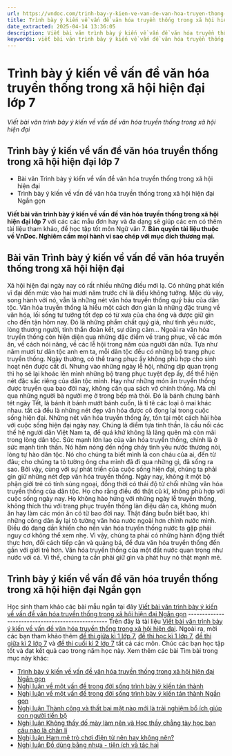 ```yaml
---
url: https://vndoc.com/trinh-bay-y-kien-ve-van-de-van-hoa-truyen-thong-trong-xa-hoi-hien-dai-lop-7-284363
title: Trình bày ý kiến về vấn đề văn hóa truyền thống trong xã hội hiện đại lớp 7 - Viết bài văn trình bày ý kiến về vấn đề văn hóa truyền thống trong xã hội hiện đại - VnDoc.com
date_extracted: 2025-04-14 13:36:05
description: Viết bài văn trình bày ý kiến về vấn đề văn hóa truyền thống trong xã hội hiện đại được biên soạn nhằm giúp các em HS đạt kết quả tốt trong quá trình làm bài tập và học tập môn Ngữ văn lớp 7.
keywords: viết bài văn trình bày ý kiến về vấn đề văn hóa truyền thống trong xã hội hiện đại,trình bày ý kiến về vấn đề văn hóa truyền thống trong xã hội hiện đại,trình bày ý kiến về vấn đề văn hóa truyền thống trong xã hội hiện đại ngắn gọn,trình bày ý kiến về vấn đề văn hóa truyền thống trong xã hội hiện đại lớp 7,bài văn trình bày ý kiến về vấn đề văn hóa truyền thống trong xã hội hiện đại,bài văn ngắn trình bày ý kiến về vấn đề văn hóa truyền thống trong xã hội hiện đại
---
```


# Trình bày ý kiến về vấn đề văn hóa truyền thống trong xã hội hiện đại lớp 7
 _Viết bài văn trình bày ý kiến về vấn đề văn hóa truyền thống trong xã hội hiện đại_
## Trình bày ý kiến về vấn đề văn hóa truyền thống trong xã hội hiện đại lớp 7
  * Bài văn Trình bày ý kiến về vấn đề văn hóa truyền thống trong xã hội hiện đại
  * Trình bày ý kiến về vấn đề văn hóa truyền thống trong xã hội hiện đại Ngắn gọn

**Viết bài văn trình bày ý kiến về vấn đề văn hóa truyền thống trong xã hội hiện đại lớp 7** với các các mẫu đơn hay và đa dạng sẽ giúp các em có thêm tài liệu tham khảo, để học tập tốt môn Ngữ văn 7.
**Bản quyền tài liệu thuộc về VnDoc. Nghiêm cấm mọi hành vi sao chép với mục đích thương mại.**
## **Bài văn Trình bày ý kiến về vấn đề văn hóa truyền thống trong xã hội hiện đại**
Xã hội hiện đại ngày nay có rất nhiều những điều mới lạ. Có những phát kiến vĩ đại đến mức vào hai mươi năm trước chỉ là điều không tưởng. Mặc dù vậy, song hành với nó, vẫn là những nét văn hóa truyền thống quý báu của dân tộc.
Văn hóa truyền thống là hiểu một cách đơn giản là những đặc trưng về văn hóa, lối sống tư tưởng tốt đẹp có từ xưa của cha ông và được giữ gìn cho đến tận hôm nay. Đó là những phẩm chất quý giá, như tình yêu nước, lòng thương người, tinh thần đoàn kết, sự dũng cảm… Ngoài ra văn hóa truyền thống còn hiện diện qua những đặc điểm về trang phục, về các món ăn, về cách nói năng, về các lễ hội trong năm của người dân nữa. Tựa như năm mươi tư dân tộc anh em ta, mỗi dân tộc đều có những bộ trang phục truyền thống. Ngày thường, có thể trang phục ấy không phù hợp cho sinh hoạt nên được cất đi. Nhưng vào những ngày lễ hội, những dịp quan trọng thì họ sẽ lại khoác lên mình những bộ trang phục tuyệt đẹp ấy, để thể hiện nét đặc sắc riêng của dân tộc mình. Hay như những món ăn truyền thống được truyền qua bao đời nay, không cần qua  sách vở chính thống. Mà chỉ qua những người bà người mẹ ở trong bếp mà thôi. Đó là bánh chưng bánh tét ngày Tết, là bánh ít bánh mướt bánh cuốn, là tỉ tê các loại ô mai khác nhau. tất cả đều là những nét đẹp văn hóa được cô đọng lại trong cuộc sống hiện đại.
Những nét văn hóa truyền thống ấy, tồn tại một cách hài hòa với cuộc sống hiện đại ngày nay. Chúng là điểm tựa tinh thần, là cầu nối các thế hệ người dân Việt Nam ta, để quá khứ không là lãng quên mà còn mãi trong lòng dân tộc. Sức mạnh lớn lao của văn hóa truyền thống, chính là ở sức mạnh tinh thần. Nó hâm nóng đến nồng cháy tình yêu nước thương nòi, lòng tự hào dân tộc. Nó cho chúng ta biết mình là con cháu của ai, đến từ đâu; cho chúng ta tỏ tường ông cha mình đã đi qua những gì, đã sống ra sao. Bởi vậy, cùng với sự phát triển của cuộc sống hiện đại, chúng ta phải gìn giữ những nét đẹp văn hóa truyền thống.
Ngày nay, không ít một bộ phận giới trẻ có tính sùng ngoại, đồng thời có thái độ từ chối những văn hóa truyền thống của dân tộc. Họ cho rằng điều đó thật cũ kĩ, không phù hợp với cuộc sống ngày nay. Họ không hào hứng với những ngày lễ truyền thống, không thích thú với trang phục truyền thống làn điệu dân ca, không muốn ăn hay làm các món ăn có từ bao đời nay. Thật đáng buồn biết bao, khi những công dân ấy lại tỏ tường văn hóa nước ngoài hơn chính nước mình. Điều đó đang dần khiến cho nền văn hóa truyền thống nước ta gặp phải nguy cơ không thể xem nhẹ. Vì vậy, chúng ta phải có những hành động thiết thực hơn, đổi cách tiếp cận và quảng bá, để đưa văn hóa truyền thống đến gần với giới trẻ hơn.
Văn hóa truyền thống của một đất nước quan trọng như nước với cá. Vì thế, chúng ta cần phải giữ gìn và phát huy nó thật mạnh mẽ.
## **Trình bày ý kiến về vấn đề văn hóa truyền thống trong xã hội hiện đại Ngắn gọn**
Học sinh tham khảo các bài mẫu ngắn tại đây [Viết bài văn trình bày ý kiến về vấn đề văn hóa truyền thống trong xã hội hiện đại Ngắn gọn](<https://vndoc.com/trinh-bay-y-kien-ve-van-de-van-hoa-truyen-thong-trong-xa-hoi-hien-dai-ngan-gon-284365>)
\-------------------------------------------------
Trên đây là tài liệu [Viết bài văn trình bày ý kiến về vấn đề văn hóa truyền thống trong xã hội hiện đại](<https://vndoc.com/trinh-bay-y-kien-ve-van-de-van-hoa-truyen-thong-trong-xa-hoi-hien-dai-lop-7-284363>). Ngoài ra, mời các bạn tham khảo thêm [đề thi giữa kì 1 lớp 7](<https://vndoc.com/de-thi-giua-ki-1-lop7>), [đề thi học kì 1 lớp 7](<https://vndoc.com/de-thi-hoc-ki-1-lop7>), [đề thi giữa kì 2 lớp 7](<https://vndoc.com/de-thi-giua-ki-2-lop7>) và [đề thi cuối kì 2 lớp 7](<https://vndoc.com/de-thi-hoc-ki-2-lop7>) tất cả các môn. Chúc các bạn học tập tốt và đạt kết quả cao trong năm học này.
Xem thêm các bài Tìm bài trong mục này khác:
  * [Trình bày ý kiến về vấn đề văn hóa truyền thống trong xã hội hiện đại Ngắn gọn](</trinh-bay-y-kien-ve-van-de-van-hoa-truyen-thong-trong-xa-hoi-hien-dai-ngan-gon-284365>)
  * [Nghị luận về một vấn đề trong đời sống trình bày ý kiến tán thành](</viet-bai-van-nghi-luan-ve-mot-van-de-trong-doi-song-trinh-bay-y-kien-tan-thanh-288088>)
  * [Nghị luận về một vấn đề trong đời sống trình bày ý kiến tán thành Ngắn gọn](</nghi-luan-ve-mot-van-de-trong-doi-song-trinh-bay-y-kien-tan-thanh-ngan-gon-288090>)
  * [Nghị luận Thành công và thất bại mặt nào mới là trải nghiệm bổ ích giúp con người tiến bộ](</nghi-luan-ve-van-de-thanh-cong-va-that-bai-mat-nao-moi-la-trai-nghiem-bo-ich-giup-con-nguoi-tien-bo-288091>)
  * [Nghị luận Không thầy đố mày làm nên và Học thầy chẳng tày học bạn câu nào là chân lí](</nghi-luan-ve-van-de-khong-thay-do-may-lam-nen-va-hoc-thay-chang-tay-hoc-ban-cau-nao-la-chan-li-288092>)
  * [Nghị luận Ham mê trò chơi điện tử nên hay không nên?](</nghi-luan-ve-van-de-ham-me-tro-choi-dien-tu-nen-hay-khong-nen-288093>)
  * [Nghị luận Đồ dùng bằng nhựa - tiện ích và tác hại](</nghi-luan-ve-van-de-do-dung-bang-nhua-tien-ich-va-tac-hai-288094>)

